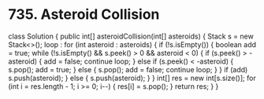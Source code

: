 # 735. Asteroid Collision

class Solution { public int\[\] asteroidCollision\(int\[\] asteroids\) { Stack s = new Stack&lt;&gt;\(\); loop : for \(int asteroid : asteroids\) { if \(!s.isEmpty\(\)\) { boolean add = true; while \(!s.isEmpty\(\) && s.peek\(\) &gt; 0 && asteroid &lt; 0\) { if \(s.peek\(\) &gt; -asteroid\) { add = false; continue loop; } else if \(s.peek\(\) &lt; -asteroid\) { s.pop\(\); add = true; } else { s.pop\(\); add = false; continue loop; } } if \(add\) s.push\(asteroid\); } else { s.push\(asteroid\); } } int\[\] res = new int\[s.size\(\)\]; for \(int i = res.length - 1; i &gt;= 0; i--\) { res\[i\] = s.pop\(\); } return res; } }

